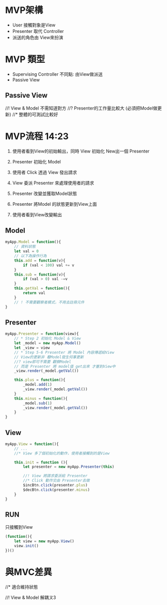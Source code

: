 # MVP架構
* User 接觸對象是View
* Presenter 取代 Controller
* 派送的角色由 View來扮演

# MVP 類型
* Supervising Controller 
不同點:  由View做派送
* Passive View

## Passive View
//! View & Model 不需知道對方
//? Presenter的工作量比較大 (必須把Model做更新)
//* 整體的可測試比較好

# MVP流程 14:23
1. 使用者看到View的初始輸出，同時 View 初始化 New出一個 Presenter
2. Presenter 初始化 Model
3. 使用者 Click 透過 View 發出請求
4. View 委派 Presenter 來處理使用者的請求

5. Presenter 改變並獲取Model狀態
6. Presenter 將Model 的狀態更新到View上面
7. 使用者看到View改變輸出

## Model
```js
myApp.Model = function(){
    // 資料狀態
    let val = 0 
    // 以下為操作行為
    this.add = function(v){
        if (val < 100) val += v
    }
    this.sub = function(v){
        if (val > 0) val -=v
    }
    this.getVal = function(){
        return val 
    }
    // ! 不需要觀察者模式，不用去註冊元件
}
```

## Presenter
```js
myApp.Presenter = function(view){
    // * Step 2 初始化 Model & View
    let _model = new myApp.Model()
    let _view = view
    // * Step 5-6 Presenter 將 Model 內容傳遞給View 
    // View的更新非 看Model發生何事更新
    //? view即可不需要 觀察Model
    // 而是 Presenter 將 model值 get出來 才塞到View中
    _view.render(_model.getVal())

    this.plus = function(){
        _model.add(1)
        _view.render(_model.getVal())
    }
    this.minus = function(){
        _model.sub(1)
        _view.render(_model.getVal())
    }
}
```

## View
```js
myApp.View = function(){
    // ...
    //* View 多了個初始化的動作，使用者接觸到的是View

    this.init = function (){
        let presenter = new myApp.Presenter(this)

        //! View 將請求委派給 Presenter
        //* Click 動作交由 Presenter去做
        $incBtn.click(presenter.plus)
        $decBtn.click(presenter.minus)
    }
}
```

## RUN
只接觸到View
```js
(function(){
    let view = new myApp.View()
    view.init()
})()
```

# 與MVC差異
//* 適合維持狀態



//! View & Model 解耦ㄡ3